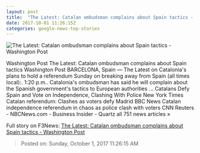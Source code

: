 ```yaml
---
layout: post
title:  "The Latest: Catalan ombudsman complains about Spain tactics - Washington Post"
date: 2017-10-01 11:26:15Z
categories: google-news-top-stories
---
```


![The Latest: Catalan ombudsman complains about Spain tactics - Washington Post](https://img.washingtonpost.com/rf/image_1484w/2010-2019/Wires/Online/2017-10-01/AP/Images/Spain_Catalonia_03989.jpg-c6746.jpg?t=20170517)

Washington Post The Latest: Catalan ombudsman complains about Spain tactics Washington Post BARCELONA, Spain — The Latest on Catalonia's plans to hold a referendum Sunday on breaking away from Spain (all times local):. 1:20 p.m.. Catalonia's ombudsman has said he will complain about the Spanish government's tactics to European authorities ... Catalans Defy Spain and Vote on Independence, Clashing With Police New York Times Catalan referendum: Clashes as voters defy Madrid BBC News Catalan independence referendum in chaos as police clash with voters CNN Reuters - NBCNews.com - Business Insider - Quartz all 751 news articles »


Full story on F3News: [The Latest: Catalan ombudsman complains about Spain tactics - Washington Post](http://www.f3nws.com/n/NaYTuB)

> Posted on: Sunday, October 1, 2017 11:26:15 AM
